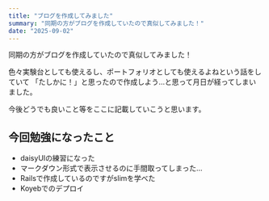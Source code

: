 ```yaml
---
title: "ブログを作成してみました"
summary: "同期の方がブログを作成していたので真似してみました！"
date: "2025-09-02"
---
```


同期の方がブログを作成していたので真似してみました！

色々実験台としても使えるし、ポートフォリオとしても使えるよねという話をしていて
「たしかに！」と思ったので作成しよう…と思って月日が経ってしまいました。

今後どうでも良いこと等をここに記載していこうと思います。

## 今回勉強になったこと

- daisyUIの練習になった
- マークダウン形式で表示させるのに手間取ってしまった…
- Railsで作成しているのですがslimを学べた
- Koyebでのデプロイ
